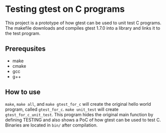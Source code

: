 # Testing gtest on C programs
This project is a prototype of how gtest can be used to unit test C programs.
The makefile downloads and compiles gtest 1.7.0 into a library and links it to the test program.

## Prerequsites
* make
* cmake
* gcc
* g++

## How to use
`make`, `make all`, and `make gtest_for_c` will create the original hello world program, called `gtest_for_c`.
`make unit_test` will create `gtest_for_c_unit_test`. This program hides the original main function by defining TESTING and also shows a PoC of how gtest can be used to test C.
Binaries are located in `bin/` after compilation.

